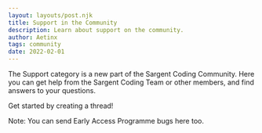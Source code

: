 ```yaml
---
layout: layouts/post.njk
title: Support in the Community
description: Learn about support on the community.
author: Aetinx
tags: community
date: 2022-02-01
---
```


The Support category is a new part of the Sargent Coding Community. Here you can get help from the Sargent Coding Team or other members, and find answers to your questions.

Get started by creating a thread!

Note: You can send Early Access Programme bugs here too.